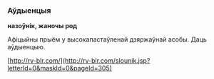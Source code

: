 ### Аўдыенцыя
**назоўнік, жаночы род**

Афіцыйны прыём у высокапастаўленай дзяржаўнай асобы. Даць аўдыенцыю.

<a rel="author">[http://rv-blr.com/](http://rv-blr.com/slounik.jsp?letterId=0&maskId=0&pageId=305)</a>
